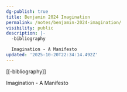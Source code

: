 ```yaml
---
dg-publish: true
title: Benjamin 2024 Imagination
permalink: /notes/benjamin-2024-imagination/
visibility: public
description: |-
  -bibliography

  Imagination - A Manifesto
updated: '2025-10-20T22:34:14.492Z'
---
```

[[-bibliography]]

Imagination - A Manifesto
